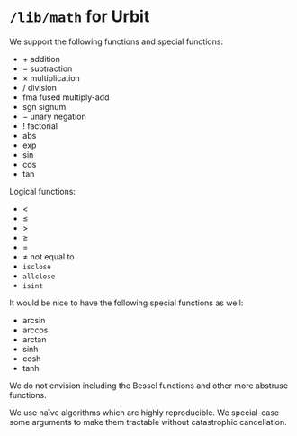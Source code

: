 #   `/lib/math` for Urbit

We support the following functions and special functions:

- $+$ addition
- $-$ subtraction
- $\times$ multiplication
- $/$ division
- $\text{fma}$ fused multiply-add
- $\text{sgn}$ signum
- $-$ unary negation
- $!$ factorial
- $\text{abs}$
- $\exp$
- $\sin$
- $\cos$
- $\tan$

Logical functions:

- $<$
- $\leq$
- $>$
- $\geq$
- $=$
- $\neq$ not equal to
- `isclose`
- `allclose`
- `isint`

It would be nice to have the following special functions as well:

- $\arcsin$
- $\arccos$
- $\arctan$
- $\sinh$
- $\cosh$
- $\tanh$

We do not envision including the Bessel functions and other more abstruse functions.

We use naïve algorithms which are highly reproducible.  We special-case some arguments to make them tractable without catastrophic cancellation.
